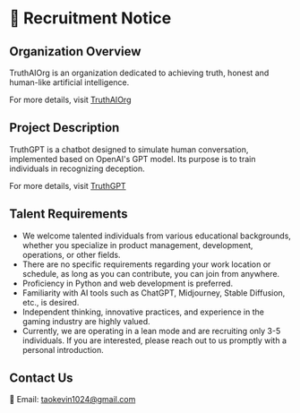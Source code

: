 # 🤝 Recruitment Notice

## Organization Overview

TruthAIOrg is an organization dedicated to achieving truth, honest and human-like artificial intelligence.

For more details, visit [TruthAIOrg](https://github.com/TruthAIOrg)

## Project Description

TruthGPT is a chatbot designed to simulate human conversation, implemented based on OpenAI's GPT model. Its purpose is to train individuals in recognizing deception.

For more details, visit [TruthGPT](https://github.com/TruthAIOrg/truthgpt)

## Talent Requirements

- We welcome talented individuals from various educational backgrounds, whether you specialize in product management, development, operations, or other fields.
- There are no specific requirements regarding your work location or schedule, as long as you can contribute, you can join from anywhere.
- Proficiency in Python and web development is preferred.
- Familiarity with AI tools such as ChatGPT, Midjourney, Stable Diffusion, etc., is desired.
- Independent thinking, innovative practices, and experience in the gaming industry are highly valued.
- Currently, we are operating in a lean mode and are recruiting only 3-5 individuals. If you are interested, please reach out to us promptly with a personal introduction.

## Contact Us

📮 Email: taokevin1024@gmail.com
